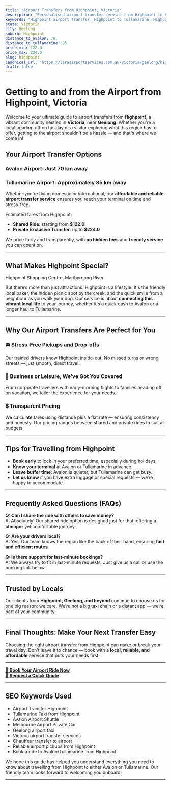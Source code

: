 ```yaml
---
title: "Airport Transfers from Highpoint, Victoria"
description: "Personalised airport transfer service from Highpoint to Avalon and Tullamarine airports. Enjoy a smooth, affordable ride with us!"
keywords: "Highpoint airport transfer, Highpoint to Tullamarine, Highpoint to Avalon, airport taxi Highpoint, private airport transfer Highpoint, shared ride Highpoint, Highpoint transfers, airport shuttle Highpoint, book Highpoint airport taxi, affordable Highpoint airport transfer, Highpoint airport transfer service, airport transfer Geelong, airport transfer Melbourne, Melbourne airport taxi, airport transfers Victoria, Tullamarine airport shuttle, Avalon airport transfers, Melbourne private transfer, airport transport services Melbourne"
state: Victoria
city: Geelong
suburb: Highpoint
distance_to_avalon: 70
distance_to_tullamarine: 85
price_min: 122.0
price_max: 224.0
slug: highpoint
canonical_url: "https://laraairportservices.com.au/victoria/geelong/highpoint/"
draft: false
---
```


# Getting to and from the Airport from Highpoint, Victoria

Welcome to your ultimate guide to airport transfers from **Highpoint**, a vibrant community nestled in **Victoria**, near **Geelong**. Whether you're a local heading off on holiday or a visitor exploring what this region has to offer, getting to the airport shouldn't be a hassle — and that's where we come in!

## Your Airport Transfer Options

### Avalon Airport: Just 70 km away  
### Tullamarine Airport: Approximately 85 km away

Whether you're flying domestic or international, our **affordable and reliable airport transfer service** ensures you reach your terminal on time and stress-free.

Estimated fares from Highpoint:
- **Shared Ride**: starting from **$122.0**
- **Private Exclusive Transfer**: up to **$224.0**

We price fairly and transparently, with **no hidden fees** and **friendly service** you can count on.

---

## What Makes Highpoint Special?

Highpoint Shopping Centre, Maribyrnong River

But there’s more than just attractions. Highpoint is a lifestyle. It's the friendly local baker, the hidden picnic spot by the creek, and the quick smile from a neighbour as you walk your dog. Our service is about **connecting this vibrant local life** to your journey, whether it's a quick dash to Avalon or a longer haul to Tullamarine.

---

## Why Our Airport Transfers Are Perfect for You

### 🚘 Stress-Free Pickups and Drop-offs
Our trained drivers know Highpoint inside-out. No missed turns or wrong streets — just smooth, direct travel.

### 💼 Business or Leisure, We’ve Got You Covered
From corporate travellers with early-morning flights to families heading off on vacation, we tailor the experience for your needs.

### 💲 Transparent Pricing
We calculate fares using distance plus a flat rate — ensuring consistency and honesty. Our pricing ranges between shared and private rides to suit all budgets.

---

## Tips for Travelling from Highpoint

- **Book early** to lock in your preferred time, especially during holidays.
- **Know your terminal** at Avalon or Tullamarine in advance.
- **Leave buffer time**: Avalon is quieter, but Tullamarine can get busy.
- **Let us know** if you have extra luggage or special requests — we’re happy to accommodate.

---

## Frequently Asked Questions (FAQs)

**Q: Can I share the ride with others to save money?**  
A: Absolutely! Our shared ride option is designed just for that, offering a **cheaper** yet comfortable journey.

**Q: Are your drivers local?**  
A: Yes! Our team knows the region like the back of their hand, ensuring **fast and efficient routes**.

**Q: Is there support for last-minute bookings?**  
A: We always try to fit in last-minute requests. Just give us a call or use the booking link below.

---

## Trusted by Locals

Our clients from **Highpoint, Geelong, and beyond** continue to choose us for one big reason: we care. We’re not a big taxi chain or a distant app — we’re part of your community.

---

## Final Thoughts: Make Your Next Transfer Easy

Choosing the right airport transfer from Highpoint can make or break your travel day. Don’t leave it to chance — book with a **local, reliable, and affordable** service that puts your needs first.

---

[📅 **Book Your Airport Ride Now**](https://laraairportservices.square.site/s/appointments)  
[📧 **Request a Quick Quote**](https://laraairportservices.square.site/contact-us)

---

## SEO Keywords Used
- Airport Transfer Highpoint
- Tullamarine Taxi from Highpoint
- Avalon Airport Shuttle
- Melbourne Airport Private Car
- Geelong airport taxi
- Victoria airport transfer services
- Chauffeur transfer to airport
- Reliable airport pickups from Highpoint
- Book a ride to Avalon/Tullamarine from Highpoint

We hope this guide has helped you understand everything you need to know about travelling from Highpoint to either Avalon or Tullamarine. Our friendly team looks forward to welcoming you onboard!

---
